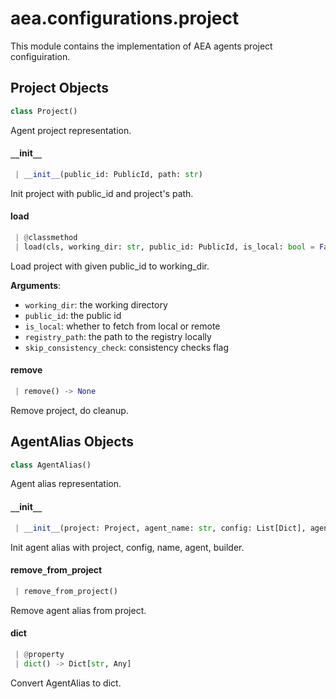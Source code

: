 <a name="aea.configurations.project"></a>
# aea.configurations.project

This module contains the implementation of AEA agents project configuiration.

<a name="aea.configurations.project.Project"></a>
## Project Objects

```python
class Project()
```

Agent project representation.

<a name="aea.configurations.project.Project.__init__"></a>
#### `__`init`__`

```python
 | __init__(public_id: PublicId, path: str)
```

Init project with public_id and project's path.

<a name="aea.configurations.project.Project.load"></a>
#### load

```python
 | @classmethod
 | load(cls, working_dir: str, public_id: PublicId, is_local: bool = False, is_restore: bool = False, registry_path: str = DEFAULT_REGISTRY_NAME, skip_consistency_check: bool = False) -> "Project"
```

Load project with given public_id to working_dir.

**Arguments**:

- `working_dir`: the working directory
- `public_id`: the public id
- `is_local`: whether to fetch from local or remote
- `registry_path`: the path to the registry locally
- `skip_consistency_check`: consistency checks flag

<a name="aea.configurations.project.Project.remove"></a>
#### remove

```python
 | remove() -> None
```

Remove project, do cleanup.

<a name="aea.configurations.project.AgentAlias"></a>
## AgentAlias Objects

```python
class AgentAlias()
```

Agent alias representation.

<a name="aea.configurations.project.AgentAlias.__init__"></a>
#### `__`init`__`

```python
 | __init__(project: Project, agent_name: str, config: List[Dict], agent: AEA, builder: AEABuilder)
```

Init agent alias with project, config, name, agent, builder.

<a name="aea.configurations.project.AgentAlias.remove_from_project"></a>
#### remove`_`from`_`project

```python
 | remove_from_project()
```

Remove agent alias from project.

<a name="aea.configurations.project.AgentAlias.dict"></a>
#### dict

```python
 | @property
 | dict() -> Dict[str, Any]
```

Convert AgentAlias to dict.

